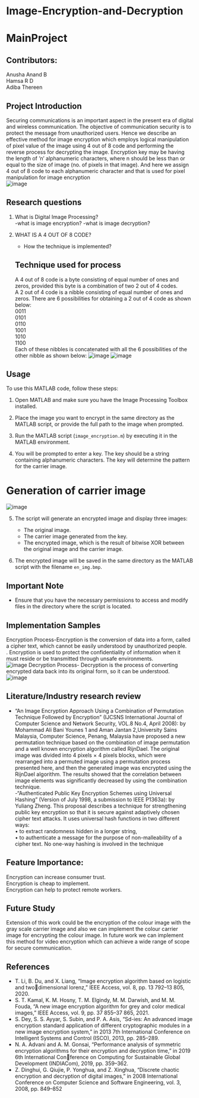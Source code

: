 # Image-Encryption-and-Decryption
# MainProject


## Contributors:<br/>
Anusha Anand B<br/>
Hamsa R D<br/>
Adiba Thereen<br/>


## Project Introduction
 Securing communications is an important aspect in the present
era of digital and wireless communication. The objective of communication security is to
protect the message from unauthorized users. Hence we describe an effective method for
image encryption which employs logical manipulation of pixel value of the image using 4
out of 8 code and performing the reverse process for decrypting the image. Encryption
key may be having the length of ’n’ alphanumeric characters, where n should be less than
or equal to the size of image (no. of pixels in that image). And here we assign 4 out of
8 code to each alphanumeric character and that is used for pixel manipulation for image
encryption<br/>
![image](https://github.com/anusha-anandb/Image-Encryption-and-Decryption/assets/145751154/19881abc-0324-4c84-b727-91670565430d)



## Research questions
1.  What is Digital Image Processing?<br/>
-what is image encryption?
-what is image decryption? 
2. WHAT IS A 4 OUT OF 8 CODE?<br/>
    - How the technique is implemented?<br/>

    ## Technique used for process
   A 4 out of 8 code is a byte consisting of equal number of ones and zeros, provided this
byte is a combination of two 2 out of 4 codes.<br/>
A 2 out of 4 code is a nibble consisting of equal number of ones and zeros. There are 6
possibilities for obtaining a 2 out of 4 code as shown below:<br/>
   0011<br/>
   0101<br/>
   0110<br/>
   1001<br/>
   1010<br/>
   1100<br/>
Each of these nibbles is concatenated with all the 6 possibilities of the other nibble
as shown below:
![image](https://github.com/anusha-anandb/Image-Encryption-and-Decryption/assets/145751154/760e38b8-d485-4f7c-b4c7-1c20a35d4b81)
![image](https://github.com/anusha-anandb/Image-Encryption-and-Decryption/assets/145751154/19bb2f7e-11bc-427d-a840-66adfa31bcac)


   
## Usage

To use this MATLAB code, follow these steps:<br/>

1. Open MATLAB and make sure you have the Image Processing Toolbox installed.<br/>

2. Place the image you want to encrypt in the same directory as the MATLAB script, or provide the full path to the image when prompted.<br/>

3. Run the MATLAB script (`image_encryption.m`) by executing it in the MATLAB environment.<br/>

4. You will be prompted to enter a key. The key should be a string containing alphanumeric characters. The key will determine the pattern for the carrier image.<br/>
# Generation of carrier image
![image](https://github.com/anusha-anandb/Image-Encryption-and-Decryption/assets/145751154/215526c1-50f8-4f57-9055-452a46b826d7)


5. The script will generate an encrypted image and display three images:<br/>
   - The original image.<br/>
   - The carrier image generated from the key.<br/>
   - The encrypted image, which is the result of bitwise XOR between the original image and the carrier image.<br/>

6. The encrypted image will be saved in the same directory as the MATLAB script with the filename `en_img.bmp`.<br/>

## Important Note

- Ensure that you have the necessary permissions to access and modify files in the directory where the script is located. <br/>
## Implementation Samples
Encryption Process-Encryption is the conversion of data into a form, called a cipher text, which cannot
be easily understood by unauthorized people.<br/>
. Encryption is used to
protect the confidentiality of information when it must reside or be transmitted through
unsafe environments.<br/>
![image](https://github.com/anusha-anandb/Image-Encryption-and-Decryption/assets/145751154/577cab68-5164-4338-a10a-031658c8ff24)
Decryption Process- Decryption is the process of converting
encrypted data back into its original form, so it can be understood.<br/>
![image](https://github.com/anusha-anandb/Image-Encryption-and-Decryption/assets/145751154/89022e8b-b89c-4535-bc03-638750a7c33b)


## Literature/Industry research review
- “An Image Encryption Approach Using a Combination of Permutation Technique Followed by Encryption” (IJCSNS International Journal of Computer Science and Network
Security, VOL.8 No.4, April 2008): by Mohammad Ali Bani Younes 1 and Aman Jantan
2,University Sains Malaysia, Computer Science, Penang, Malaysia have proposed a new
permutation technique based on the combination of image permutation and a well known
encryption algorithm called RijnDael. The original image was divided into 4 pixels × 4
pixels blocks, which were rearranged into a permuted image using a permutation process
presented here, and then the generated image was encrypted using the RijnDael algorithm. The results showed that the correlation between image elements was significantly
decreased by using the combination technique.<br/>
-“Authenticated Public Key Encryption Schemes using Universal Hashing” (Version of
July 1998, a submission to IEEE P1363a): by Yuliang Zheng. This proposal describes a
technique for strengthening public key encryption so that it is secure against adaptively
chosen cipher text attacks. It uses universal hash functions in two different ways:<br/>
• to extract randomness hidden in a longer string,<br/>
• to authenticate a message for the purpose of non-malleability of a cipher text. No
one-way hashing is involved in the technique<br/>

## Feature Importance:
 Encryption can increase consumer trust.<br/>
 Encryption is cheap to implement.<br/>
 Encryption can help to protect remote workers. <br/>


## Future Study  
Extension of this work could be the encryption of the colour image with the gray scale
carrier image and also we can implement the colour carrier image for encrypting the
colour image. In future work we can implement this method for video encryption which
can achieve a wide range of scope for secure communication.<br/>


## References
- T. Li, B. Du, and X. Liang, “Image encryption algorithm based on logistic and twodimensional lorenz,” IEEE Access, vol. 8, pp. 13 792–13 805, 2020.
- S. T. Kamal, K. M. Hosny, T. M. Elgindy, M. M. Darwish, and M. M. Fouda, “A new
image encryption algorithm for grey and color medical images,” IEEE Access, vol. 9,
pp. 37 855–37 865, 2021.
- S. Dey, S. S. Ayyar, S. Subin, and P. A. Asis, “Sd-ies: An advanced image encryption
standard application of different cryptographic modules in a new image encryption
system,” in 2013 7th International Conference on Intelligent Systems and Control
(ISCO), 2013, pp. 285–289.
- N. A. Advani and A. M. Gonsai, “Performance analysis of symmetric encryption
algorithms for their encryption and decryption time,” in 2019 6th International Conference on Computing for Sustainable Global Development (INDIACom), 2019, pp.
359–362.
- Z. Dinghui, G. Qiujie, P. Yonghua, and Z. Xinghua, “Discrete chaotic encryption and
decryption of digital images,” in 2008 International Conference on Computer Science
and Software Engineering, vol. 3, 2008, pp. 849–852
